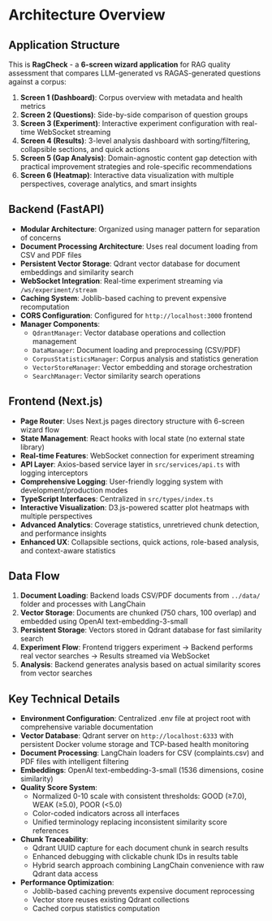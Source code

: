# Architecture Overview

## Application Structure
This is **RagCheck** - a **6-screen wizard application** for RAG quality assessment that compares LLM-generated vs RAGAS-generated questions against a corpus:

1. **Screen 1 (Dashboard)**: Corpus overview with metadata and health metrics
2. **Screen 2 (Questions)**: Side-by-side comparison of question groups 
3. **Screen 3 (Experiment)**: Interactive experiment configuration with real-time WebSocket streaming
4. **Screen 4 (Results)**: 3-level analysis dashboard with sorting/filtering, collapsible sections, and quick actions
5. **Screen 5 (Gap Analysis)**: Domain-agnostic content gap detection with practical improvement strategies and role-specific recommendations
6. **Screen 6 (Heatmap)**: Interactive data visualization with multiple perspectives, coverage analytics, and smart insights

## Backend (FastAPI)
- **Modular Architecture**: Organized using manager pattern for separation of concerns
- **Document Processing Architecture**: Uses real document loading from CSV and PDF files
- **Persistent Vector Storage**: Qdrant vector database for document embeddings and similarity search
- **WebSocket Integration**: Real-time experiment streaming via `/ws/experiment/stream`
- **Caching System**: Joblib-based caching to prevent expensive recomputation
- **CORS Configuration**: Configured for `http://localhost:3000` frontend
- **Manager Components**:
  - `QdrantManager`: Vector database operations and collection management
  - `DataManager`: Document loading and preprocessing (CSV/PDF)
  - `CorpusStatisticsManager`: Corpus analysis and statistics generation
  - `VectorStoreManager`: Vector embedding and storage orchestration
  - `SearchManager`: Vector similarity search operations

## Frontend (Next.js)
- **Page Router**: Uses Next.js pages directory structure with 6-screen wizard flow
- **State Management**: React hooks with local state (no external state library)
- **Real-time Features**: WebSocket connection for experiment streaming
- **API Layer**: Axios-based service layer in `src/services/api.ts` with logging interceptors
- **Comprehensive Logging**: User-friendly logging system with development/production modes
- **TypeScript Interfaces**: Centralized in `src/types/index.ts`
- **Interactive Visualization**: D3.js-powered scatter plot heatmaps with multiple perspectives
- **Advanced Analytics**: Coverage statistics, unretrieved chunk detection, and performance insights
- **Enhanced UX**: Collapsible sections, quick actions, role-based analysis, and context-aware statistics

## Data Flow
1. **Document Loading**: Backend loads CSV/PDF documents from `../data/` folder and processes with LangChain
2. **Vector Storage**: Documents are chunked (750 chars, 100 overlap) and embedded using OpenAI text-embedding-3-small
3. **Persistent Storage**: Vectors stored in Qdrant database for fast similarity search
4. **Experiment Flow**: Frontend triggers experiment → Backend performs real vector searches → Results streamed via WebSocket
5. **Analysis**: Backend generates analysis based on actual similarity scores from vector searches

## Key Technical Details
- **Environment Configuration**: Centralized .env file at project root with comprehensive variable documentation
- **Vector Database**: Qdrant server on `http://localhost:6333` with persistent Docker volume storage and TCP-based health monitoring
- **Document Processing**: LangChain loaders for CSV (complaints.csv) and PDF files with intelligent filtering
- **Embeddings**: OpenAI text-embedding-3-small (1536 dimensions, cosine similarity)
- **Quality Score System**: 
  - Normalized 0-10 scale with consistent thresholds: GOOD (≥7.0), WEAK (≥5.0), POOR (<5.0)
  - Color-coded indicators across all interfaces
  - Unified terminology replacing inconsistent similarity score references
- **Chunk Traceability**: 
  - Qdrant UUID capture for each document chunk in search results
  - Enhanced debugging with clickable chunk IDs in results table
  - Hybrid search approach combining LangChain convenience with raw Qdrant data access
- **Performance Optimization**: 
  - Joblib-based caching prevents expensive document reprocessing
  - Vector store reuses existing Qdrant collections
  - Cached corpus statistics computation